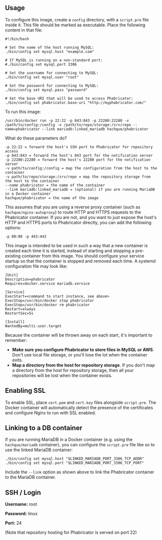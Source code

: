 Usage
----------

To configure this image, create a `config` directory, with a `script.pre` file inside it.  This
file should be marked as executable.  Place the following content in that file:

    #!/bin/bash

    # Set the name of the host running MySQL:
    ./bin/config set mysql.host "example.com"

    # If MySQL is running on a non-standard port:
    #./bin/config set mysql.port 3306

    # Set the username for connecting to MySQL:
    ./bin/config set mysql.user "root"

    # Set the password for connecting to MySQL:
    ./bin/config set mysql.pass "password"

    # Set the base URI that will be used to access Phabricator:
    ./bin/config set phabricator.base-uri "http://myphabricator.com/"

To run this image:

    /usr/bin/docker run -p 22:22 -p 843:843 -p 22280:22280 -v /path/to/config:/config -v /path/to/repo/storage:/srv/repo --name=phabricator --link mariadb:linked_mariadb hachque/phabricator

What do these parameters do?

    -p 22:22 = forward the host's SSH port to Phabricator for repository access
    -p 843:843 = forward the host's 843 port for the notification server
    -p 22280:22280 = forward the host's 22280 port for the notification server
    -v path/to/config:/config = map the configuration from the host to the container
    -v path/to/repo/storage:/srv/repo = map the repository storage from the host to the container
    --name phabricator = the name of the container
    --link mariadb:linked_mariadb = (optional) if you are running MariaDB in a Docker container
    hachque/phabricator = the name of the image

This assumes that you are using a reverse proxy container (such as `hachque/nginx-autoproxy`) to route HTTP and HTTPS requests to the Phabricator container.  If you are not, and you want to just expose the host's HTTP and HTTPS ports to Phabricator directly, you can add the following options:

    -p 80:80 -p 443:443

This image is intended to be used in such a way that a new container is created each time it is started, instead of starting and stopping a pre-existing container from this image.  You should configure your service startup so that the container is stopped and removed each time.  A systemd configuration file may look like:

    [Unit]
    Description=phabricator
    Requires=docker.service mariadb.service
     
    [Service]
    ExecStart=<command to start instance, see above>
    ExecStop=/usr/bin/docker stop phabricator
    ExecStop=/usr/bin/docker rm phabricator
    Restart=always
    RestartSec=5s
    
    [Install]
    WantedBy=multi-user.target

Because the container will be thrown away on each start, it's important to remember:

  - **Make sure you configure Phabricator to store files in MySQL or AWS**.  Don't use local file storage, or you'll lose the lot when the container exits.
  - **Map a directory from the host for repository storage**.  If you don't map a directory from the host for repository storage, then all your repositories will be lost when the container exists.

Enabling SSL
----------------

To enable SSL, place `cert.pem` and `cert.key` files alongside `script.pre`.  The Docker
container will automatically detect the presence of the certificates and configure
Nginx to run with SSL enabled.

Linking to a DB container
---------------------------

If you are running MariaDB in a Docker container (e.g. using the `hachque/mariadb` container), you can configure the `script.pre` file like so to use the linked MariaDB container:

    ./bin/config set mysql.host "$LINKED_MARIADB_PORT_3306_TCP_ADDR"
    ./bin/config set mysql.port "$LINKED_MARIADB_PORT_3306_TCP_PORT"
    
Include the `--link` option as shown above to link the Phabricator container to the MariaDB container.

SSH / Login
--------------

**Username:** root

**Password:** linux

**Port:** 24

(Note that repository hosting for Phabricator is served on port 22)

